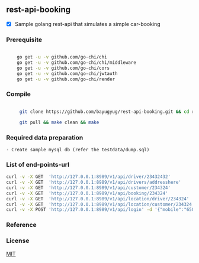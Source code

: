 ## rest-api-booking

* [x] Sample golang rest-api that simulates a simple car-booking


### Prerequisite

```sh

    go get -u -v github.com/go-chi/chi
    go get -u -v github.com/go-chi/chi/middleware
    go get -u -v github.com/go-chi/cors
    go get -u -v github.com/go-chi/jwtauth
    go get -u -v github.com/go-chi/render

```

### Compile

```sh

     git clone https://github.com/bayugyug/rest-api-booking.git && cd rest-api-booking

     git pull && make clean && make

```

### Required data preparation

    - Create sample mysql db (refer the testdata/dump.sql)


### List of end-points-url

```sh
curl -v -X GET  'http://127.0.0.1:8989/v1/api/driver/23432432'
curl -v -X GET  'http://127.0.0.1:8989/v1/api/drivers/addresshere'
curl -v -X GET  'http://127.0.0.1:8989/v1/api/customer/234324'
curl -v -X GET  'http://127.0.0.1:8989/v1/api/booking/234324'
curl -v -X GET  'http://127.0.0.1:8989/v1/api/location/driver/234324'
curl -v -X GET  'http://127.0.0.1:8989/v1/api/location/customer/234324'
curl -v -X POST 'http://127.0.0.1:8989/v1/api/login' -d '{"mobile":"6581579058","pass":"dabis","type":"customer"}'
```


### Reference




### License

[MIT](https://bayugyug.mit-license.org/)

